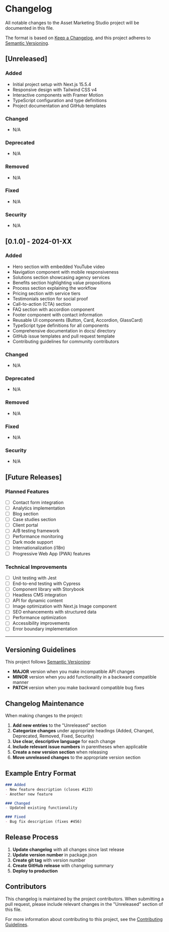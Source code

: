 # Changelog

All notable changes to the Asset Marketing Studio project will be documented in this file.

The format is based on [Keep a Changelog](https://keepachangelog.com/en/1.0.0/),
and this project adheres to [Semantic Versioning](https://semver.org/spec/v2.0.0.html).

## [Unreleased]

### Added
- Initial project setup with Next.js 15.5.4
- Responsive design with Tailwind CSS v4
- Interactive components with Framer Motion
- TypeScript configuration and type definitions
- Project documentation and GitHub templates

### Changed
- N/A

### Deprecated
- N/A

### Removed
- N/A

### Fixed
- N/A

### Security
- N/A

## [0.1.0] - 2024-01-XX

### Added
- Hero section with embedded YouTube video
- Navigation component with mobile responsiveness
- Solutions section showcasing agency services
- Benefits section highlighting value propositions
- Process section explaining the workflow
- Pricing section with service tiers
- Testimonials section for social proof
- Call-to-action (CTA) section
- FAQ section with accordion component
- Footer component with contact information
- Reusable UI components (Button, Card, Accordion, GlassCard)
- TypeScript type definitions for all components
- Comprehensive documentation in docs/ directory
- GitHub issue templates and pull request template
- Contributing guidelines for community contributors

### Changed
- N/A

### Deprecated
- N/A

### Removed
- N/A

### Fixed
- N/A

### Security
- N/A

## [Future Releases]

### Planned Features
- [ ] Contact form integration
- [ ] Analytics implementation
- [ ] Blog section
- [ ] Case studies section
- [ ] Client portal
- [ ] A/B testing framework
- [ ] Performance monitoring
- [ ] Dark mode support
- [ ] Internationalization (i18n)
- [ ] Progressive Web App (PWA) features

### Technical Improvements
- [ ] Unit testing with Jest
- [ ] End-to-end testing with Cypress
- [ ] Component library with Storybook
- [ ] Headless CMS integration
- [ ] API for dynamic content
- [ ] Image optimization with Next.js Image component
- [ ] SEO enhancements with structured data
- [ ] Performance optimization
- [ ] Accessibility improvements
- [ ] Error boundary implementation

---

## Versioning Guidelines

This project follows [Semantic Versioning](https://semver.org/spec/v2.0.0.html):

- **MAJOR** version when you make incompatible API changes
- **MINOR** version when you add functionality in a backward compatible manner
- **PATCH** version when you make backward compatible bug fixes

## Changelog Maintenance

When making changes to the project:

1. **Add new entries** to the "Unreleased" section
2. **Categorize changes** under appropriate headings (Added, Changed, Deprecated, Removed, Fixed, Security)
3. **Use clear, descriptive language** for each change
4. **Include relevant issue numbers** in parentheses when applicable
5. **Create a new version section** when releasing
6. **Move unreleased changes** to the appropriate version section

## Example Entry Format

```markdown
### Added
- New feature description (closes #123)
- Another new feature

### Changed
- Updated existing functionality

### Fixed
- Bug fix description (fixes #456)
```

## Release Process

1. **Update changelog** with all changes since last release
2. **Update version number** in package.json
3. **Create git tag** with version number
4. **Create GitHub release** with changelog summary
5. **Deploy to production**

## Contributors

This changelog is maintained by the project contributors. When submitting a pull request, please include relevant changes in the "Unreleased" section of this file.

For more information about contributing to this project, see the [Contributing Guidelines](.github/CONTRIBUTING.md).